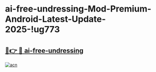# ai-free-undressing-Mod-Premium-Android-Latest-Update-2025-!ug773

# <h2><a href="https://wmk9cn.esa.edu.pl?title=ai-free-undressing&ref=ug773">🔗👉 🔴 ai-free-undressing</a></h2>

[![acn](https://github.com/user-attachments/assets/0f9c940e-d8b0-45ae-aac7-cd30a18b3e1c)](https://wmk9cn.esa.edu.pl?title=ai-free-undressing&ref=ug773)

